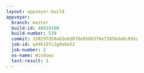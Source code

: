 ```yaml
---
layout: appveyor-build
appveyor:
  branch: master
  build-id: 48819100
  build-number: 539
  commit: 338297d50a63e6d879e85003f6e73856da0c895c
  job-id: q44k197c2g0a6e52
  job-number: 2
  os-name: Windows
  test-result: 1
---
```

